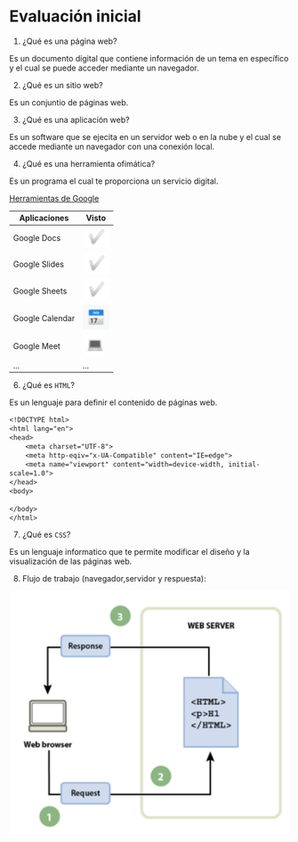 # Evaluación inicial

1. ¿Qué es una página web?

Es un documento digital que contiene información de un tema en específico y el cual se puede acceder mediante un navegador.

2. ¿Qué es un sitio web?

Es un conjuntio de páginas web.

3. ¿Qué es una aplicación web?

Es un software que se ejecita en un servidor web o en la nube y el cual se accede mediante un navegador con una conexión local.

4. ¿Qué es una herramienta ofimática?

Es un programa el cual te proporciona un servicio digital.

[Herramientas de Google](https://www.google.com/intl/es-419/chrome/browser-tools/ "Herramientas de Google")

|Aplicaciones|Visto|
|----------------|----------------|
|Google Docs|![Google Docs](https://github.com/RafaelPascualLlorca/SMX2-M8UF1A2/blob/main/Imagen%20tick.PNG "Google Docs")|
|Google Slides|![Google Slides](https://github.com/RafaelPascualLlorca/SMX2-M8UF1A2/blob/main/Imagen%20tick.PNG "Google Slides")|
|Google Sheets|![Google Sheets](https://github.com/RafaelPascualLlorca/SMX2-M8UF1A2/blob/main/Imagen%20tick.PNG "Google Sheets")|
|Google Calendar|![Google calendar](https://github.com/RafaelPascualLlorca/SMX2-M8UF1A2/blob/main/Imagen%20calendario.PNG "Google Calendar")|
|Google Meet|![Google Meet](https://github.com/RafaelPascualLlorca/SMX2-M8UF1A2/blob/main/Imagen%20ordenador.PNG "Google Meet")|
|...|...|

6. ¿Qué es ```HTML```?

Es un lenguaje para definir el contenido de páginas web.

```
<!D0CTYPE html>
<html lang="en">
<head>
    <meta charset="UTF-8">
    <meta http-eqiv="x-UA-Compatible" content="IE=edge">
    <meta name="viewport" content="width=device-width, initial-scale=1.0">
</head>
<body>

</body>
</html>
```

7. ¿Qué es ```CSS```?

Es un lenguaje informatico que te permite modificar el diseño y la visualización de las páginas web.

8. Flujo de trabajo (navegador,servidor y respuesta):

![Flujo de trabajo](https://github.com/RafaelPascualLlorca/SMX2-M8UF1A2/blob/main/Webserver.PNG "Flujo de trabajo")